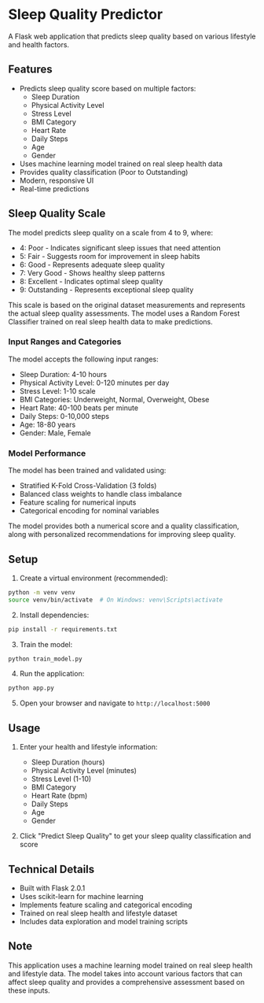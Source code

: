 # Sleep Quality Predictor

A Flask web application that predicts sleep quality based on various lifestyle and health factors.

## Features

- Predicts sleep quality score based on multiple factors:
  - Sleep Duration
  - Physical Activity Level
  - Stress Level
  - BMI Category
  - Heart Rate
  - Daily Steps
  - Age
  - Gender
- Uses machine learning model trained on real sleep health data
- Provides quality classification (Poor to Outstanding)
- Modern, responsive UI
- Real-time predictions

## Sleep Quality Scale

The model predicts sleep quality on a scale from 4 to 9, where:
- 4: Poor - Indicates significant sleep issues that need attention
- 5: Fair - Suggests room for improvement in sleep habits
- 6: Good - Represents adequate sleep quality
- 7: Very Good - Shows healthy sleep patterns
- 8: Excellent - Indicates optimal sleep quality
- 9: Outstanding - Represents exceptional sleep quality

This scale is based on the original dataset measurements and represents the actual sleep quality assessments. The model uses a Random Forest Classifier trained on real sleep health data to make predictions.

### Input Ranges and Categories

The model accepts the following input ranges:
- Sleep Duration: 4-10 hours
- Physical Activity Level: 0-120 minutes per day
- Stress Level: 1-10 scale
- BMI Categories: Underweight, Normal, Overweight, Obese
- Heart Rate: 40-100 beats per minute
- Daily Steps: 0-10,000 steps
- Age: 18-80 years
- Gender: Male, Female

### Model Performance

The model has been trained and validated using:
- Stratified K-Fold Cross-Validation (3 folds)
- Balanced class weights to handle class imbalance
- Feature scaling for numerical inputs
- Categorical encoding for nominal variables

The model provides both a numerical score and a quality classification, along with personalized recommendations for improving sleep quality.

## Setup

1. Create a virtual environment (recommended):
```bash
python -m venv venv
source venv/bin/activate  # On Windows: venv\Scripts\activate
```

2. Install dependencies:
```bash
pip install -r requirements.txt
```

3. Train the model:
```bash
python train_model.py
```

4. Run the application:
```bash
python app.py
```

5. Open your browser and navigate to `http://localhost:5000`

## Usage

1. Enter your health and lifestyle information:
   - Sleep Duration (hours)
   - Physical Activity Level (minutes)
   - Stress Level (1-10)
   - BMI Category
   - Heart Rate (bpm)
   - Daily Steps
   - Age
   - Gender

2. Click "Predict Sleep Quality" to get your sleep quality classification and score

## Technical Details

- Built with Flask 2.0.1
- Uses scikit-learn for machine learning
- Implements feature scaling and categorical encoding
- Trained on real sleep health and lifestyle dataset
- Includes data exploration and model training scripts

## Note

This application uses a machine learning model trained on real sleep health and lifestyle data. The model takes into account various factors that can affect sleep quality and provides a comprehensive assessment based on these inputs. 